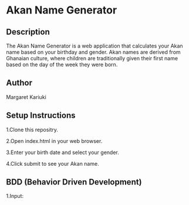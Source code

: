 # Akan Name Generator
## Description
The Akan Name Generator is a web application that calculates your Akan name based on your birthday and gender. Akan names are derived from Ghanaian culture, where children are traditionally given their first name based on the day of the week they were born.

## Author
Margaret Kariuki
## Setup Instructions
1.Clone this repositry.

2.Open index.html in your web browser.

3.Enter your birth date and select your gender.

4.Click submit to see your Akan name.
## BDD (Behavior Driven Development)
1.Input:



